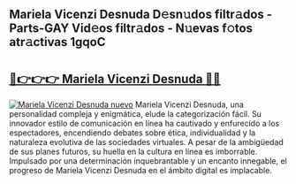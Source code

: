 ## Mariela Vicenzi Desnuda D𝚎sn𝚞dos filtr𝚊dos - Parts-GAY Vid𝚎os filtr𝚊dos - N𝚞evas f𝚘tos atr𝚊ctivas 1gqoC

# <h2><a href="http://mb48mmy.tromn.icu/?c=Mariela+Vicenzi+Desnuda">🔗👉👉👉 Mariela Vicenzi Desnuda 🔗🔗</a></h2>

[![Mariela Vicenzi Desnuda nuevo](https://i.imgur.com/pEAQMta.gif)](http://mb48mmy.tromn.icu/?c=Mariela+Vicenzi+Desnuda)
Mariela Vicenzi Desnuda, una personalidad compleja y enigmática, elude la categorización fácil. Su innovador estilo de comunicación en línea ha cautivado y enfurecido a los espectadores, encendiendo debates sobre ética, individualidad y la naturaleza evolutiva de las sociedades virtuales. A pesar de la ambigüedad de sus planes futuros, su huella en la cultura en línea es imborrable. Impulsado por una determinación inquebrantable y un encanto innegable, el progreso de Mariela Vicenzi Desnuda en el ámbito digital es implacable.
